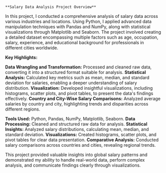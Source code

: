                                                                                                              **Salary Data Analysis Project Overview**

In this project, I conducted a comprehensive analysis of salary data across various industries and locations. Using Python, I applied advanced data manipulation techniques with Pandas and NumPy, along with statistical visualizations through Matplotlib and Seaborn. The project involved creating a detailed dataset encompassing multiple factors such as age, occupation, salary, experience, and educational background for professionals in different cities worldwide.

**Key Highlights:**

**Data Wrangling and Transformation:** Processed and cleaned raw data, converting it into a structured format suitable for analysis.
**Statistical Analysis:** Calculated key metrics such as mean, median, and standard deviation for salaries, enabling a deeper understanding of salary distribution.
**Visualization:** Developed insightful visualizations, including histograms, scatter plots, and pivot tables, to present the data's findings effectively.
**Country and City-Wise Salary Comparisons:** Analyzed average salaries by country and city, highlighting trends and disparities across different regions.


**Tools Used:** Python, Pandas, NumPy, Matplotlib, Seaborn.
**Data Processing:** Cleaned and structured raw data for analysis.
**Statistical Insights:** Analyzed salary distributions, calculating mean, median, and standard deviation.
**Visualizations:** Created histograms, scatter plots, and pivot tables for clear data presentation.
**Comparative Analysis:** Conducted salary comparisons across countries and cities, revealing regional trends.

This project provided valuable insights into global salary patterns and demonstrated my ability to handle real-world data, perform complex analysis, and communicate findings clearly through visualizations.
